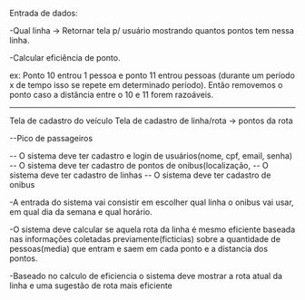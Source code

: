 Entrada de dados:

-Qual linha -> Retornar tela p/ usuário mostrando quantos pontos tem nessa linha.

-Calcular eficiência de ponto.

ex: Ponto 10 entrou 1 pessoa e ponto 11 entrou pessoas (durante um período x de tempo isso se repete em determinado período). Então removemos o ponto caso a distância entre o 10 e 11 forem razoáveis.

---

Tela de cadastro do veículo
Tela de cadastro de linha/rota -> pontos da rota

--Pico de passageiros

-- O sistema deve ter cadastro e login de usuários(nome, cpf, email, senha)
-- O sistema deve ter cadastro de pontos de onibus(localização,
-- O sistema deve ter cadastro de linhas
-- O sistema deve ter cadastro de onibus

-A entrada do sistema vai consistir em escolher qual linha o onibus vai usar, em qual dia da semana e qual horário.

-O sistema deve calcular se aquela rota da linha é mesmo eficiente baseada nas informações coletadas previamente(ficticias) sobre a quantidade de pessoas(media) que entram e saem em cada ponto e a distancia dos pontos.

-Baseado no calculo de eficiencia o sistema deve mostrar a rota atual da linha e uma sugestão de rota mais eficiente
